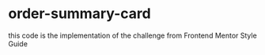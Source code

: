 # order-summary-card
this code is the implementation of the challenge from Frontend Mentor Style Guide
